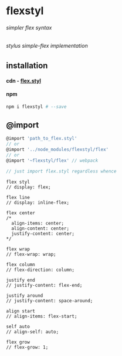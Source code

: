 # flexstyl
###### simpler flex syntax
###### stylus simple-flex implementation

## installation
#### cdn - [flex.styl](https://npmcdn.com/flexstyl/flex.styl)
#### npm
```sh
npm i flexstyl # --save
```
## @import
```js
@import 'path_to_flex.styl'
// or
@import '../node_modules/flexstyl/flex'
// or
@import '~flexstyl/flex' // webpack

// just import flex.styl regardless whence
```

```styl
flex styl
// display: flex;

flex line
// display: inline-flex;

flex center
/*
  align-items: center;
  align-content: center;
  justify-content: center;
*/

flex wrap
// flex-wrap: wrap;

flex column
// flex-direction: column;

justify end
// justify-content: flex-end;

justify around
// justify-content: space-around;

align start
// align-items: flex-start;

self auto
// align-self: auto;

flex grow
// flex-grow: 1;

```

